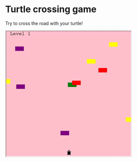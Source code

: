 
# Turtle crossing game
Try to cross the road with your turtle!

![](assets/turtle_crossing_video.gif)